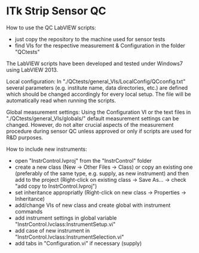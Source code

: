 # ITk Strip Sensor QC

How to use the QC LabVIEW scripts:
- just copy the repository to the machine used for sensor tests
- find VIs for the respective measurement & Configuration in the folder "QCtests"

The LabVIEW scripts have been developed and tested under Windows7 using LabVIEW 2013.


Local configuration:
In "./QCtests/general_VIs/LocalConfig/QCconfig.txt" several parameters (e.g. institute name, data directories, etc.) are defined which should be changed accordingly for every local setup.
The file will be automatically read when running the scripts.

Global measurement settings:
Using the Configuration VI or the text files in "./QCtests/general_VIs/globals/" default measurement settings can be changed.
However, do not alter crucial aspects of the measurement procedure during sensor QC unless approved or only if scripts are used for R&D purposes.

How to include new instruments:
- open "InstrControl.lvproj" from the "InstrControl" folder
- create a new class (New -> Other Files -> Class) or copy an existing one (preferably of the same type, e.g. supply, as new instrument) and then add to the project (Right-click on existing class -> Save As... -> check "add copy to InstrControl.lvproj")
- set inheritance appropriatly (Right-click on new class -> Properties -> Inheritance)
- add/change VIs of new class and create global with instrument commands
- add instrument settings in global variable "InstrControl.lvclass:InstrumentSetup.vi"
- add case of new instrument in "InstrControl.lvclass:InstrumentSelection.vi"
- add tabs in "Configuration.vi" if necessary (supply)

